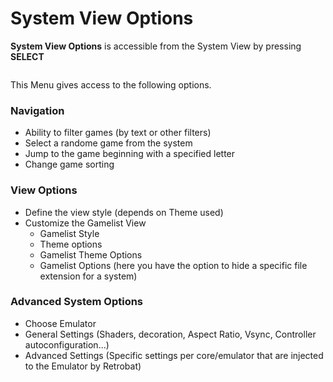 # System View Options

**System View Options** is accessible from the System View by pressing **SELECT**&#x20;

<figure><img src="https://i.imgur.com/3LAdx3p.png" alt=""><figcaption></figcaption></figure>

This Menu gives access to the following options.

### Navigation

* Ability to filter games (by text or other filters)
* Select a randome game from the system
* Jump to the game beginning with a specified letter
* Change game sorting

### View Options

* Define the view style (depends on Theme used)
* Customize the Gamelist View
  * Gamelist Style
  * Theme options
  * Gamelist Theme Options
  * Gamelist Options (here you have the option to hide a specific file extension for a system)

### Advanced System Options

* Choose Emulator
* General Settings (Shaders, decoration, Aspect Ratio, Vsync, Controller autoconfiguration...)
* Advanced Settings (Specific settings per core/emulator that are injected to the Emulator by Retrobat)
